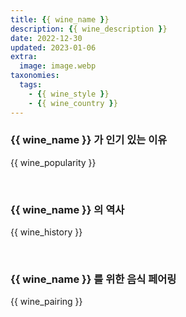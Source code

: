 ```yaml
---
title: {{ wine_name }}
description: {{ wine_description }}
date: 2022-12-30
updated: 2023-01-06
extra:
  image: image.webp
taxonomies:
  tags: 
    - {{ wine_style }}
    - {{ wine_country }}
---
```



### {{ wine_name }} 가 인기 있는 이유

{{ wine_popularity }}

&nbsp;  

### {{ wine_name }} 의 역사

{{ wine_history }}

&nbsp;  

### {{ wine_name }} 를 위한 음식 페어링

{{ wine_pairing }}

&nbsp;  
